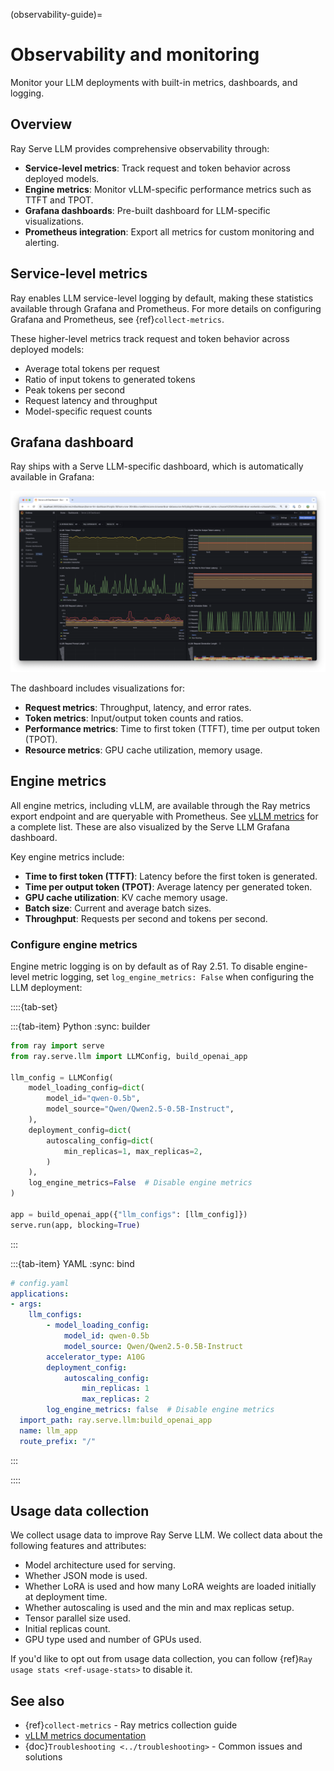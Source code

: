 (observability-guide)=
# Observability and monitoring

Monitor your LLM deployments with built-in metrics, dashboards, and logging.

## Overview

Ray Serve LLM provides comprehensive observability through:

- **Service-level metrics**: Track request and token behavior across deployed models.
- **Engine metrics**: Monitor vLLM-specific performance metrics such as TTFT and TPOT.
- **Grafana dashboards**: Pre-built dashboard for LLM-specific visualizations.
- **Prometheus integration**: Export all metrics for custom monitoring and alerting.

## Service-level metrics

Ray enables LLM service-level logging by default, making these statistics available through Grafana and Prometheus. For more details on configuring Grafana and Prometheus, see {ref}`collect-metrics`.

These higher-level metrics track request and token behavior across deployed models:

- Average total tokens per request
- Ratio of input tokens to generated tokens
- Peak tokens per second
- Request latency and throughput
- Model-specific request counts

## Grafana dashboard

Ray ships with a Serve LLM-specific dashboard, which is automatically available in Grafana:

![](../images/serve_llm_dashboard.png)

The dashboard includes visualizations for:

- **Request metrics**: Throughput, latency, and error rates.
- **Token metrics**: Input/output token counts and ratios.
- **Performance metrics**: Time to first token (TTFT), time per output token (TPOT).
- **Resource metrics**: GPU cache utilization, memory usage.

## Engine metrics

All engine metrics, including vLLM, are available through the Ray metrics export endpoint and are queryable with Prometheus. See [vLLM metrics](https://docs.vllm.ai/en/stable/usage/metrics.html) for a complete list. These are also visualized by the Serve LLM Grafana dashboard.

Key engine metrics include:

- **Time to first token (TTFT)**: Latency before the first token is generated.
- **Time per output token (TPOT)**: Average latency per generated token.
- **GPU cache utilization**: KV cache memory usage.
- **Batch size**: Current and average batch sizes.
- **Throughput**: Requests per second and tokens per second.

### Configure engine metrics

Engine metric logging is on by default as of Ray 2.51. To disable engine-level metric logging, set `log_engine_metrics: False` when configuring the LLM deployment:

::::{tab-set}

:::{tab-item} Python
:sync: builder

```python
from ray import serve
from ray.serve.llm import LLMConfig, build_openai_app

llm_config = LLMConfig(
    model_loading_config=dict(
        model_id="qwen-0.5b",
        model_source="Qwen/Qwen2.5-0.5B-Instruct",
    ),
    deployment_config=dict(
        autoscaling_config=dict(
            min_replicas=1, max_replicas=2,
        )
    ),
    log_engine_metrics=False  # Disable engine metrics
)

app = build_openai_app({"llm_configs": [llm_config]})
serve.run(app, blocking=True)
```
:::

:::{tab-item} YAML
:sync: bind

```yaml
# config.yaml
applications:
- args:
    llm_configs:
        - model_loading_config:
            model_id: qwen-0.5b
            model_source: Qwen/Qwen2.5-0.5B-Instruct
        accelerator_type: A10G
        deployment_config:
            autoscaling_config:
                min_replicas: 1
                max_replicas: 2
        log_engine_metrics: false  # Disable engine metrics
  import_path: ray.serve.llm:build_openai_app
  name: llm_app
  route_prefix: "/"
```
:::

::::

## Usage data collection

We collect usage data to improve Ray Serve LLM. We collect data about the following features and attributes:

- Model architecture used for serving.
- Whether JSON mode is used.
- Whether LoRA is used and how many LoRA weights are loaded initially at deployment time.
- Whether autoscaling is used and the min and max replicas setup.
- Tensor parallel size used.
- Initial replicas count.
- GPU type used and number of GPUs used.

If you'd like to opt out from usage data collection, you can follow {ref}`Ray usage stats <ref-usage-stats>` to disable it.

## See also

- {ref}`collect-metrics` - Ray metrics collection guide
- [vLLM metrics documentation](https://docs.vllm.ai/en/stable/usage/metrics.html)
- {doc}`Troubleshooting <../troubleshooting>` - Common issues and solutions

